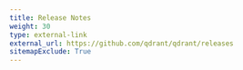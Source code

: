 ```yaml
---
title: Release Notes
weight: 30
type: external-link
external_url: https://github.com/qdrant/qdrant/releases
sitemapExclude: True
---
```



